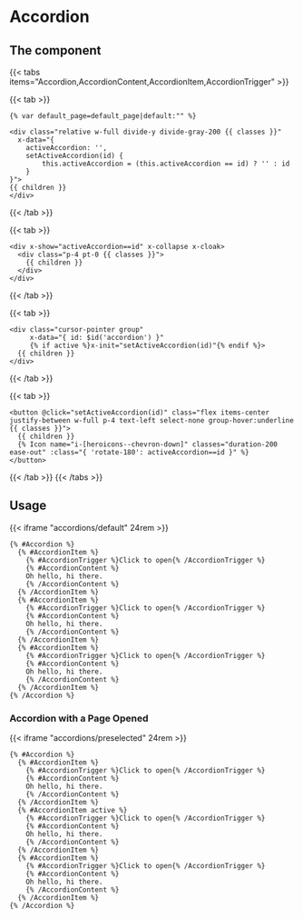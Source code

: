 # Accordion

## The component

{{< tabs items="Accordion,AccordionContent,AccordionItem,AccordionTrigger" >}}

{{< tab >}}
```django {filename="accordion.html"}
{% var default_page=default_page|default:"" %}

<div class="relative w-full divide-y divide-gray-200 {{ classes }}"
  x-data="{
    activeAccordion: '',
    setActiveAccordion(id) {
        this.activeAccordion = (this.activeAccordion == id) ? '' : id
    }
}">
{{ children }}
</div>
```
{{< /tab >}}

{{< tab >}}
```django {filename="accordion_content.html"}
<div x-show="activeAccordion==id" x-collapse x-cloak>
  <div class="p-4 pt-0 {{ classes }}">
    {{ children }}
  </div>
</div>
```
{{< /tab >}}

{{< tab >}}
```django {filename="accordion_item.html"}
<div class="cursor-pointer group"
     x-data="{ id: $id('accordion') }" 
     {% if active %}x-init="setActiveAccordion(id)"{% endif %}>
  {{ children }}
</div>
```
{{< /tab >}}

{{< tab >}}
```django {filename="accordion_trigger.html"}
<button @click="setActiveAccordion(id)" class="flex items-center justify-between w-full p-4 text-left select-none group-hover:underline {{ classes }}">
  {{ children }}
  {% Icon name="i-[heroicons--chevron-down]" classes="duration-200 ease-out" :class="{ 'rotate-180': activeAccordion==id }" %}
</button>
```
{{< /tab >}}
{{< /tabs >}}


## Usage

{{< iframe "accordions/default" 24rem >}}

```django
{% #Accordion %}
  {% #AccordionItem %}
    {% #AccordionTrigger %}Click to open{% /AccordionTrigger %}
    {% #AccordionContent %}
    Oh hello, hi there.
    {% /AccordionContent %}
  {% /AccordionItem %}
  {% #AccordionItem %}
    {% #AccordionTrigger %}Click to open{% /AccordionTrigger %}
    {% #AccordionContent %}
    Oh hello, hi there.
    {% /AccordionContent %}
  {% /AccordionItem %}
  {% #AccordionItem %}
    {% #AccordionTrigger %}Click to open{% /AccordionTrigger %}
    {% #AccordionContent %}
    Oh hello, hi there.
    {% /AccordionContent %}
  {% /AccordionItem %}
{% /Accordion %}
```

### Accordion with a Page Opened

{{< iframe "accordions/preselected" 24rem >}}

```django
{% #Accordion %}
  {% #AccordionItem %}
    {% #AccordionTrigger %}Click to open{% /AccordionTrigger %}
    {% #AccordionContent %}
    Oh hello, hi there.
    {% /AccordionContent %}
  {% /AccordionItem %}
  {% #AccordionItem active %}
    {% #AccordionTrigger %}Click to open{% /AccordionTrigger %}
    {% #AccordionContent %}
    Oh hello, hi there.
    {% /AccordionContent %}
  {% /AccordionItem %}
  {% #AccordionItem %}
    {% #AccordionTrigger %}Click to open{% /AccordionTrigger %}
    {% #AccordionContent %}
    Oh hello, hi there.
    {% /AccordionContent %}
  {% /AccordionItem %}
{% /Accordion %}
```
